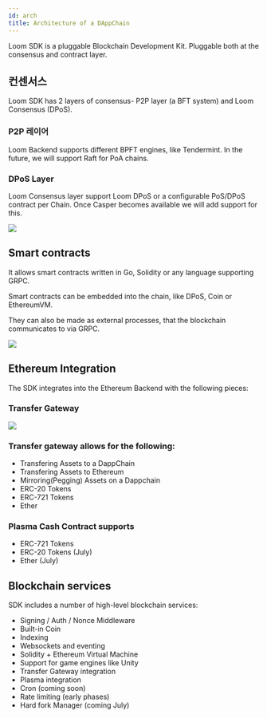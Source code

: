 ```yaml
---
id: arch
title: Architecture of a DAppChain
---
```


Loom SDK is a pluggable Blockchain Development Kit. Pluggable both at the consensus and contract layer.

## 컨센서스

Loom SDK has 2 layers of consensus- P2P layer (a BFT system) and Loom Consensus (DPoS).

### P2P 레이어

Loom Backend supports different BPFT engines, like Tendermint. In the future, we will support Raft for PoA chains.

### DPoS Layer

Loom Consensus layer support Loom DPoS or a configurable PoS/DPoS contract per Chain. Once Casper becomes available we will add support for this.

![](/developers/img/loom-sdk-arch-overview.jpg)

## Smart contracts

It allows smart contracts written in Go, Solidity or any language supporting GRPC.

Smart contracts can be embedded into the chain, like DPoS, Coin or EthereumVM.

They can also be made as external processes, that the blockchain communicates to via GRPC.

![](/developers/img/loom-sdk-arch-contracts.jpg)

## Ethereum Integration

The SDK integrates into the Ethereum Backend with the following pieces:

### Transfer Gateway

![](/developers/img/loom-sdk-arch-plasma.jpg)

### Transfer gateway allows for the following:

* Transfering Assets to a DappChain
* Transfering Assets to Ethereum
* Mirroring(Pegging) Assets on a Dappchain
* ERC-20 Tokens
* ERC-721 Tokens
* Ether

### Plasma Cash Contract supports

* ERC-721 Tokens
* ERC-20 Tokens (July)
* Ether (July)

## Blockchain services

SDK includes a number of high-level blockchain services:

* Signing / Auth / Nonce Middleware
* Built-in Coin
* Indexing
* Websockets and eventing
* Solidity + Ethereum Virtual Machine
* Support for game engines like Unity
* Transfer Gateway integration
* Plasma integration
* Cron (coming soon)
* Rate limiting (early phases)
* Hard fork Manager (coming July)